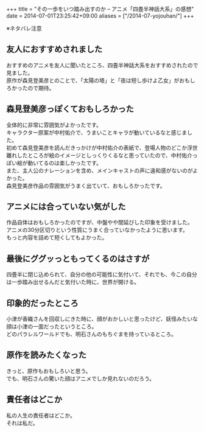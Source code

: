 +++
title = "その一歩をいつ踏み出すのか – アニメ「四畳半神話大系」の感想"
date = 2014-07-01T23:25:42+09:00
aliases = ["/2014-07-yojouhan/"]
+++

※ネタバレ注意

## 友人におすすめされました
おすすめのアニメを友人に聞いたところ、四畳半神話大系をおすすめされたので見ました。  
原作が森見登美彦とのことで、「太陽の塔」と「夜は短し歩けよ乙女」がおもしろかったので期待。

## 森見登美彦っぽくておもしろかった
全体的に非常に雰囲気がよかったです。  
キャラクター原案が中村佑介で、うまいことキャラが動いているなと感じました。  
初めて森見登美彦を読んだきっかけが中村佑介の表紙で、登場人物のどこか浮世離れしたところが絵のイメージとしっくりくるなと思っていたので、中村佑介っぽい絵が動いてるのは楽しかったです。  
また、主人公のナレーションを含め、メインキャストの声に違和感がないのがよかった。  
森見登美彦作品の雰囲気がうまく出ていて、おもしろかったです。

## アニメには合っていない気がした
作品自体はおもしろかったのですが、中盤やや間延びした印象を受けました。  
アニメの30分区切りという性質にうまく合っていなかったように思います。  
もっと内容を詰めて短くしてもよかった。

## 最後にググッっともってくるのはさすが
四畳半に閉じ込められて、自分の他の可能性に気付いて、それでも、今この自分は一歩踏み出せるんだと気付いた時に、世界が開ける。

## 印象的だったところ
小津が香織さんを回収しにきた時に、顔がおかしいと思ったけど、妖怪みたいな顔は小津の一面だったというところ。  
どのパラレルワールドでも、明石さんのもちぐまを持っているところ。

## 原作を読みたくなった
きっと、原作もおもしろいと思う。  
でも、明石さんの驚いた顔はアニメでしか見れないのだろう。

## 責任者はどこか
私の人生の責任者はどこか。  
それは私だ。
